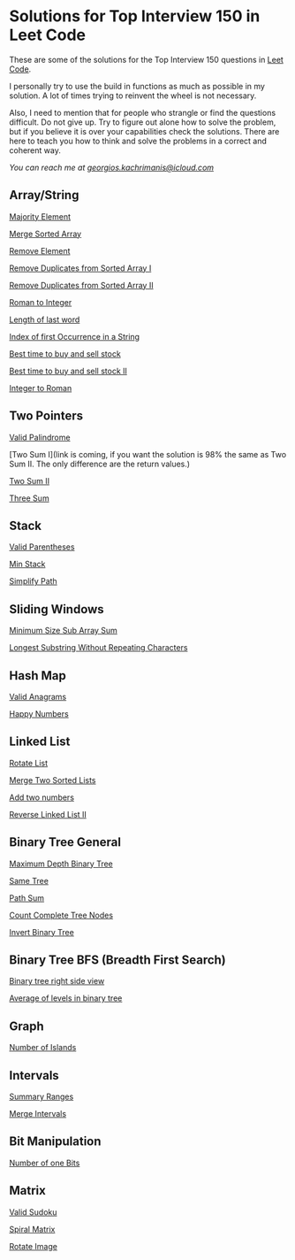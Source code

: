 # Solutions for Top Interview 150 in Leet Code

These are some of the solutions for the Top Interview 150 questions in [Leet Code](https://leetcode.com/studyplan/top-interview-150/).

I personally try to use the build in functions as much as possible in my solution. A lot of times trying to reinvent the wheel is not necessary.

Also, I need to mention that for people who strangle or find the questions difficult. Do not give up. Try to figure out alone how to solve the problem, but if you believe it is over your capabilities check the solutions.
There are here to teach you how to think and solve the problems in a correct and coherent way.

*You can reach me at <georgios.kachrimanis@icloud.com>*

## Array/String

[Majority Element](https://github.com/georgiosKachrimanis/leetCode150/blob/9c5da512d13bb1dac47c2e64dee19ba9d9c923e6/ArrayString/majorityElement.cpp)

[Merge Sorted Array](https://github.com/georgiosKachrimanis/leetCode150/blob/82afdce3fc500c3b5b2db347ded469ed565b2103/Array_String/mergeSortedArray.cpp)

[Remove Element](https://github.com/georgiosKachrimanis/leetCode150/blob/82afdce3fc500c3b5b2db347ded469ed565b2103/Array_String/removeElement.cpp)

[Remove Duplicates from Sorted Array I](https://github.com/georgiosKachrimanis/leetCode150/blob/82afdce3fc500c3b5b2db347ded469ed565b2103/Array_String/removeDuplicatesFromSortedArrayI.cpp)

[Remove Duplicates from Sorted Array II](https://github.com/georgiosKachrimanis/leetCode150/blob/82afdce3fc500c3b5b2db347ded469ed565b2103/Array_String/removeDuplicatesFromSortedArrayII.cpp)

[Roman to Integer](https://github.com/georgiosKachrimanis/leetCode150/blob/fcc16c0588d60830c5f052e8dc2a768f3df16d64/Array_String/romanToInteger.cpp)

[Length of last word](https://github.com/georgiosKachrimanis/leetCode150/blob/801d38fae3cbf6c4d4e595b5c93b01662487d04e/ArrayString/lengthOfLastWord.cpp)

[Index of first Occurrence in a String](https://github.com/georgiosKachrimanis/leetCode150/blob/b0e6c793ffdef3718979f3353cda70e282b15665/ArrayString/indexFirstOccurrence.cpp)

[Best time to buy and sell stock](https://github.com/georgiosKachrimanis/leetCode150/blob/1141510b30b738661f2468c56433abdd74263c04/ArrayString/bestTimeToSell.cpp)

[Best time to buy and sell stock II](https://github.com/georgiosKachrimanis/leetCode150/blob/1141510b30b738661f2468c56433abdd74263c04/ArrayString/bestTimeToSell2.cpp)

[Integer to Roman](https://github.com/georgiosKachrimanis/leetCode150/blob/024c8152e5d38fe93227c392eb2c2f9e2f89f5c5/ArrayString/integerToRoma.cpp)

## Two Pointers

[Valid Palindrome](https://github.com/georgiosKachrimanis/leetCode150/blob/6e051d3860d0fa8840988fcb865d611ab4557feb/TwoPointers/validPalindrome.cpp)

[Two Sum I](link is coming, if you want the solution is 98% the same as Two Sum II. The only difference are the return values.)

[Two Sum II](https://github.com/georgiosKachrimanis/leetCode150/blob/9c5da512d13bb1dac47c2e64dee19ba9d9c923e6/TwoPointers/twoSumII.cpp)

[Three Sum](https://github.com/georgiosKachrimanis/leetCode150/blob/1141510b30b738661f2468c56433abdd74263c04/TwoPointers/3Sum.cpp)

## Stack

[Valid Parentheses](https://github.com/georgiosKachrimanis/leetCode150/blob/fe04f587b8dd38d264b30c47f78185b3e0f174b3/Stack/validParentheses.cpp)

[Min Stack](https://github.com/georgiosKachrimanis/leetCode150/blob/024c8152e5d38fe93227c392eb2c2f9e2f89f5c5/Stack/minStack.cpp)

[Simplify Path](https://github.com/georgiosKachrimanis/leetCode150/blob/8dfe38ffbbd79d7e483f255c36d34a0e230ca3ab/Stack/simplifyPath.cpp)

## Sliding Windows

[Minimum Size Sub Array Sum](https://github.com/georgiosKachrimanis/leetCode150/blob/b440dcd6297422d34a0c5f47e6532a437cfdd289/slidingWindows/minimumSizeSubArraySum.cpp)

[Longest Substring Without Repeating Characters](soon...)

## Hash Map

[Valid Anagrams](https://github.com/georgiosKachrimanis/leetCode150/blob/fe04f587b8dd38d264b30c47f78185b3e0f174b3/Hashmap/validAnagram.cpp)

[Happy Numbers](https://github.com/georgiosKachrimanis/leetCode150/blob/de56d8cf4021fdc29257c83965514ba6c5e795d6/Hashmap/happyNumber.cpp)

## Linked List

[Rotate List](https://github.com/georgiosKachrimanis/leetCode150/blob/024c8152e5d38fe93227c392eb2c2f9e2f89f5c5/LinkedList/rotateList.cpp)

[Merge Two Sorted Lists](https://github.com/georgiosKachrimanis/leetCode150/blob/fe04f587b8dd38d264b30c47f78185b3e0f174b3/LinkedList/mergeTwoSortedLists.cpp)

[Add two numbers](https://github.com/georgiosKachrimanis/leetCode150/blob/801d38fae3cbf6c4d4e595b5c93b01662487d04e/LinkedList/addTwoNumbers.cpp)

[Reverse Linked List II](https://github.com/georgiosKachrimanis/leetCode150/blob/8dfe38ffbbd79d7e483f255c36d34a0e230ca3ab/LinkedList/reverseLinkedList2.cpp)

## Binary Tree General

[Maximum Depth Binary Tree](https://github.com/georgiosKachrimanis/leetCode150/blob/fe04f587b8dd38d264b30c47f78185b3e0f174b3/BinaryTreeGeneral/maximumDepthBinaryTree.cpp)

[Same Tree](https://github.com/georgiosKachrimanis/leetCode150/blob/de56d8cf4021fdc29257c83965514ba6c5e795d6/BinaryTreeGeneral/sameTree.cpp)

[Path Sum](https://github.com/georgiosKachrimanis/leetCode150/blob/2cf673369d48b2aad6b1166fd6b984d302ecad93/BinaryTreeGeneral/pathSum.cpp)

[Count Complete Tree Nodes](https://github.com/georgiosKachrimanis/leetCode150/blob/07605e9f9c2443f5c8b3ca170b62c5a3719d87f8/BinaryTreeGeneral/countCompleteTreeNodes.cpp)

[Invert Binary Tree](https://github.com/georgiosKachrimanis/leetCode150/blob/e9592f89611c3090627e24359ad35fcee0d41da5/BinaryTreeGeneral/InvertBinaryTree.cpp)

## Binary Tree BFS (Breadth First Search)

[Binary tree right side view](https://github.com/georgiosKachrimanis/leetCode150/blob/91985c083ef7b087e7cc0c854c2a4800560a025e/Binary%20Tree%20BFS/BInaryTreeRightSideView.cpp)

[Average of levels in binary tree](https://github.com/georgiosKachrimanis/leetCode150/blob/91985c083ef7b087e7cc0c854c2a4800560a025e/Binary%20Tree%20BFS/AverageOfLevelsInBinaryTree.cpp)

## Graph

[Number of Islands](https://github.com/georgiosKachrimanis/leetCode150/blob/9c2195dce65859d3fbd8cb06e815fb4d8d400558/Graph/NumberOfIslands.cpp)

## Intervals

[Summary Ranges](https://github.com/georgiosKachrimanis/leetCode150/blob/0a4cf90eab37a61243dd13bfb1a576da9dfa98a9/Intervals/SummaryRanges.cpp)

[Merge Intervals](https://github.com/georgiosKachrimanis/leetCode150/blob/d12e5f0556aba241a7d0b4e2be813816874703cc/Intervals/mergeIntervals.cpp)

## Bit Manipulation

[Number of one Bits](https://github.com/georgiosKachrimanis/leetCode150/blob/9c5da512d13bb1dac47c2e64dee19ba9d9c923e6/Bit%20Manipulation/numberOf1Bits.cpp)

## Matrix

[Valid Sudoku](https://github.com/georgiosKachrimanis/leetCode150/blob/9c5da512d13bb1dac47c2e64dee19ba9d9c923e6/matrix/validSoduko.cpp)

[Spiral Matrix](https://github.com/georgiosKachrimanis/leetCode150/blob/b440dcd6297422d34a0c5f47e6532a437cfdd289/matrix/spiralMatrix.cpp)

[Rotate Image](https://github.com/georgiosKachrimanis/leetCode150/blob/8dfe38ffbbd79d7e483f255c36d34a0e230ca3ab/matrix/rotateImage.cpp)
